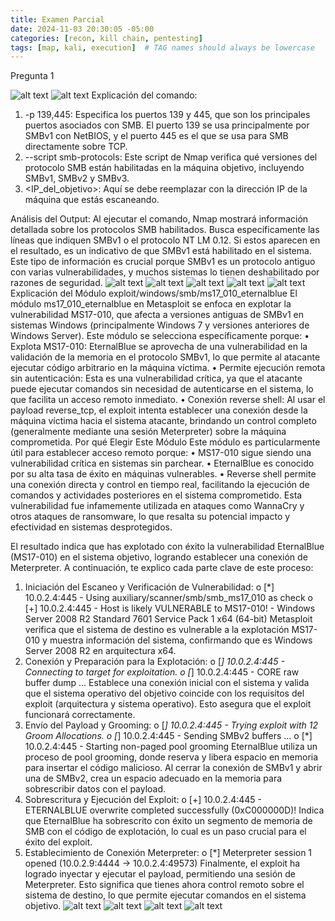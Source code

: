 ```yaml
---
title: Examen Parcial
date: 2024-11-03 20:30:05 -05:00
categories: [recon, kill chain, pentesting]
tags: [map, kali, execution]  # TAG names should always be lowercase
---
```


Pregunta 1

![alt text](/assets/images/FotoParcial/image.png)
![alt text](/assets/images/FotoParcial/image-1.png)
Explicación del comando:
1.	-p 139,445: Especifica los puertos 139 y 445, que son los principales puertos asociados con SMB. El puerto 139 se usa principalmente por SMBv1 con NetBIOS, y el puerto 445 es el que se usa para SMB directamente sobre TCP.
2.	--script smb-protocols: Este script de Nmap verifica qué versiones del protocolo SMB están habilitadas en la máquina objetivo, incluyendo SMBv1, SMBv2 y SMBv3.
3.	<IP_del_objetivo>: Aquí se debe reemplazar con la dirección IP de la máquina que estás escaneando.

Análisis del Output:
Al ejecutar el comando, Nmap mostrará información detallada sobre los protocolos SMB habilitados. Busca específicamente las líneas que indiquen SMBv1 o el protocolo NT LM 0.12. Si estos aparecen en el resultado, es un indicativo de que SMBv1 está habilitado en el sistema.
Este tipo de información es crucial porque SMBv1 es un protocolo antiguo con varias vulnerabilidades, y muchos sistemas lo tienen deshabilitado por razones de seguridad.
![alt text](/assets/images/FotoParcial/image-2.png)
![alt text](/assets/images/FotoParcial/image-3.png)
![alt text](/assets/images/FotoParcial/image-4.png)
![alt text](/assets/images/FotoParcial/image-5.png)
![alt text](/assets/images/FotoParcial/image-6.png)
Explicación del Módulo exploit/windows/smb/ms17_010_eternalblue
El módulo ms17_010_eternalblue en Metasploit se enfoca en explotar la vulnerabilidad MS17-010, que afecta a versiones antiguas de SMBv1 en sistemas Windows (principalmente Windows 7 y versiones anteriores de Windows Server). Este módulo se selecciona específicamente porque:
•	Explota MS17-010: EternalBlue se aprovecha de una vulnerabilidad en la validación de la memoria en el protocolo SMBv1, lo que permite al atacante ejecutar código arbitrario en la máquina víctima.
•	Permite ejecución remota sin autenticación: Esta es una vulnerabilidad crítica, ya que el atacante puede ejecutar comandos sin necesidad de autenticarse en el sistema, lo que facilita un acceso remoto inmediato.
•	Conexión reverse shell: Al usar el payload reverse_tcp, el exploit intenta establecer una conexión desde la máquina víctima hacia el sistema atacante, brindando un control completo (generalmente mediante una sesión Meterpreter) sobre la máquina comprometida.
Por qué Elegir Este Módulo
Este módulo es particularmente útil para establecer acceso remoto porque:
•	MS17-010 sigue siendo una vulnerabilidad crítica en sistemas sin parchear.
•	EternalBlue es conocido por su alta tasa de éxito en máquinas vulnerables.
•	Reverse shell permite una conexión directa y control en tiempo real, facilitando la ejecución de comandos y actividades posteriores en el sistema comprometido.
Esta vulnerabilidad fue infamemente utilizada en ataques como WannaCry y otros ataques de ransomware, lo que resalta su potencial impacto y efectividad en sistemas desprotegidos.


El resultado indica que has explotado con éxito la vulnerabilidad EternalBlue (MS17-010) en el sistema objetivo, logrando establecer una conexión de Meterpreter. A continuación, te explico cada parte clave de este proceso:
1.	Iniciación del Escaneo y Verificación de Vulnerabilidad:
o	[*] 10.0.2.4:445 - Using auxiliary/scanner/smb/smb_ms17_010 as check
o	[+] 10.0.2.4:445 - Host is likely VULNERABLE to MS17-010! - Windows Server 2008 R2 Standard 7601 Service Pack 1 x64 (64-bit)
Metasploit verifica que el sistema de destino es vulnerable a la explotación MS17-010 y muestra información del sistema, confirmando que es Windows Server 2008 R2 en arquitectura x64.
2.	Conexión y Preparación para la Explotación:
o	[*] 10.0.2.4:445 - Connecting to target for exploitation.
o	[*] 10.0.2.4:445 - CORE raw buffer dump ...
Establece una conexión inicial con el sistema y valida que el sistema operativo del objetivo coincide con los requisitos del exploit (arquitectura y sistema operativo). Esto asegura que el exploit funcionará correctamente.
3.	Envío del Payload y Grooming:
o	[*] 10.0.2.4:445 - Trying exploit with 12 Groom Allocations.
o	[*] 10.0.2.4:445 - Sending SMBv2 buffers ...
o	[*] 10.0.2.4:445 - Starting non-paged pool grooming
EternalBlue utiliza un proceso de pool grooming, donde reserva y libera espacio en memoria para insertar el código malicioso. Al cerrar la conexión de SMBv1 y abrir una de SMBv2, crea un espacio adecuado en la memoria para sobrescribir datos con el payload.
4.	Sobrescritura y Ejecución del Exploit:
o	[+] 10.0.2.4:445 - ETERNALBLUE overwrite completed successfully (0xC000000D)!
Indica que EternalBlue ha sobrescrito con éxito un segmento de memoria de SMB con el código de explotación, lo cual es un paso crucial para el éxito del exploit.
5.	Establecimiento de Conexión Meterpreter:
o	[*] Meterpreter session 1 opened (10.0.2.9:4444 -> 10.0.2.4:49573)
Finalmente, el exploit ha logrado inyectar y ejecutar el payload, permitiendo una sesión de Meterpreter. Esto significa que tienes ahora control remoto sobre el sistema de destino, lo que permite ejecutar comandos en el sistema objetivo.
![alt text](/assets/images/FotoParcial/image-7.png)
![alt text](/assets/images/FotoParcial/image-8.png)
![alt text](/assets/images/FotoParcial/image-9.png)
![alt text](/assets/images/FotoParcial/image-10.png)
